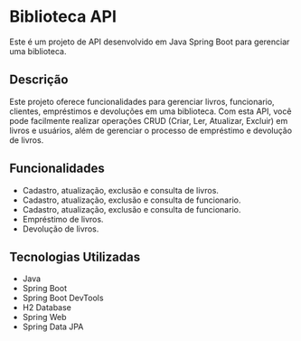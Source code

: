 # Biblioteca API

Este é um projeto de API desenvolvido em Java Spring Boot para gerenciar uma biblioteca.

## Descrição

Este projeto oferece funcionalidades para gerenciar livros, funcionario, clientes, empréstimos e devoluções em uma biblioteca. Com esta API, você pode facilmente realizar operações CRUD (Criar, Ler, Atualizar, Excluir) em livros e usuários, além de gerenciar o processo de empréstimo e devolução de livros.

## Funcionalidades

- Cadastro, atualização, exclusão e consulta de livros.
- Cadastro, atualização, exclusão e consulta de funcionario.
- Cadastro, atualização, exclusão e consulta de funcionario.
- Empréstimo de livros.
- Devolução de livros.

## Tecnologias Utilizadas

- Java
- Spring Boot
- Spring Boot DevTools
- H2 Database
- Spring Web
- Spring Data JPA
